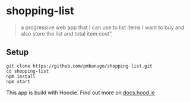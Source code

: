# shopping-list

> a progressive web app that I can use to list items I want to buy and also store the list and total item cost",

## Setup

```
git clone https://github.com/pmbanugo/shopping-list.git
cd shopping-list
npm install
npm start
```

This app is build with Hoodie. Find out more on [docs.hood.ie](http://docs.hood.ie)
